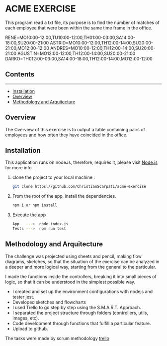 

# ACME EXERCISE

This program read a txt file, its purpose is to find the number of matches of each employee that were been within the same time frame in the office.

RENE=MO10:00-12:00,TU10:00-12:00,TH01:00-03:00,SA14:00-18:00,SU20:00-21:00
ASTRID=MO10:00-12:00,TH12:00-14:00,SU20:00-21:00,MO12:00-12:00
ANDRES=MO10:00-12:00,TH12:00-14:00,SU20:00-21:00
AGUSTIN=MO12:00-12:00,TH12:00-14:00,SU20:00-21:00
DARKO=TH012:00-03:00,SA14:00-18:00,TH12:00-14:00,MO12:00-12:00 


## Contents
__________

* [Installation](#Installation)
* [Overview](#Overview)
* [Methodology and Arquitecture](#Methodology)

## Overview

The Overview of this exercise is to output a table containing pairs of employees and how often they have coincided in the office.


## Installation

This application runs on nodeJs, therefore, requires it, please visit [Node.js](https://nodejs.org/) for more info.

1) clone the project to your local machine : 
     ```sh
     git clone https://github.com/ChristianScarpati/acme-exercise
     ```

2) From the root of the app, install the dependencies.
     ```sh
     npm i or npm install
     ```

3) Execute the app

     ```sh
     App   --->  node index.js
     Tests --->  npm run test
     ```


## Methodology and Arquitecture

The challenge was projected using sheets and pencil, making flow diagrams, sketches, so that the situation of the exercise can be analyzed in a deeper and more logical way, starting from the general to the particular.

I made the functions inside the controllers, breaking it into small pieces of logic, so that it can be understood in the simplest possible way.

- I created and set up the environment configurations with nodejs and tester jest.
- Developed sketches and flowcharts
- I used Trello to go step by step using the S.M.A.R.T. Approach. 
- I separated the project structure through folders (controllers, utils, images, etc).
- Code development through functions that fulfill a particular feature.
- Upload to github.

The tasks were made by scrum methodology 
[trello](images/Trello.png)




